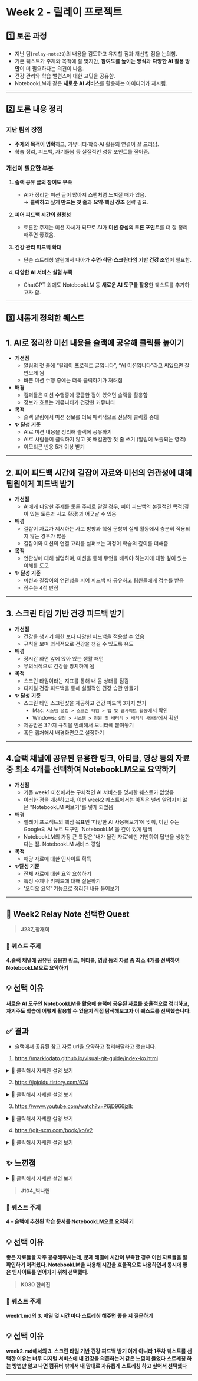 # Week 2 - 릴레이 프로젝트

## 1️⃣ 토론 과정

- 지난 팀(`relay-note39`)의 내용을 검토하고 유지할 점과 개선할 점을 논의함.
- 기존 퀘스트가 주제와 목적에 잘 맞지만, **참여도를 높이는 방식**과 **다양한 AI 활용 방안**이 더 필요하다는 의견이 나옴.
- 건강 관리와 학습 밸런스에 대한 고민을 공유함.
- NotebookLM과 같은 **새로운 AI 서비스**를 활용하는 아이디어가 제시됨.

---

## 2️⃣ 토론 내용 정리

### 지난 팀의 장점

- **주제와 목적이 명확**하고, 커뮤니티·학습·AI 활용의 연결이 잘 드러남.
- 학습 정리, 피드백, 자기돌봄 등 실질적인 성장 포인트를 짚어줌.

### 개선이 필요한 부분

1. **슬랙 공유 글의 참여도 부족**
   - AI가 정리한 미션 글이 많아져 스팸처럼 느껴질 때가 있음.  
     → **클릭하고 싶게 만드는 첫 줄**과 **요약·핵심 강조** 전략 필요.
2. **피어 피드백 시간의 한정성**

   - 토론할 주제는 미션 자체가 되므로 AI가 **미션 중심의 토론 포인트**를 더 잘 정리해주면 좋겠음.

3. **건강 관리 피드백 확대**

   - 단순 스트레칭 알림에서 나아가 **수면·식단·스크린타임 기반 건강 조언**이 필요함.

4. **다양한 AI 서비스 실험 부족**
   - ChatGPT 외에도 NotebookLM 등 **새로운 AI 도구를 활용**한 퀘스트를 추가하고자 함.

---

## 3️⃣ 새롭게 정의한 퀘스트

## 1. AI로 정리한 미션 내용을 슬랙에 공유해 클릭률 높이기

- **개선점**
  - 알림의 첫 줄에 “릴레이 프로젝트 글입니다”, “AI 미션입니다”라고 써있으면 잘 안보게 됨
  - 바쁜 미션 수행 중에는 더욱 클릭하기가 꺼려짐
- **배경**
  - 캠퍼들은 미션 수행중에 궁금한 점이 있으면 슬랙을 활용함
  - 정보가 흐르는 커뮤니티가 건강한 커뮤니티
- **목적**
  - 슬랙 알림에서 미션 정보를 더욱 매력적으로 전달해 클릭률 증대
- **✨ 달성 기준**
  - AI로 미션 내용을 정리해 슬랙에 공유하기
  - AI로 사람들이 클릭하지 않고 못 배길만한 첫 줄 쓰기 (알림에 노출되는 영역)
  - 이모티콘 반응 5개 이상 받기

---

## 2. 피어 피드백 시간에 길잡이 자료와 미션의 연관성에 대해 팀원에게 피드백 받기

- **개선점**
  - AI에게 다양한 주제를 토론 주제로 맡길 경우, 피어 피드백의 본질적인 목적(깊이 있는 토론과 사고 확장)과 어긋날 수 있음
- **배경**
  - 길잡이 자료가 제시하는 사고 방향과 핵심 문항이 실제 활동에서 충분히 적용되지 않는 경우가 많음
  - 길잡이와 미션의 연결 고리를 살펴보는 과정이 학습의 깊이를 더해줌
- **목적**
  - 연관성에 대해 설명하며, 미션을 통해 무엇을 배워야 하는지에 대한 깊이 있는 이해를 도모
- **✨ 달성 기준**
  - 미션과 길잡이의 연관성을 피어 피드백 때 공유하고 팀원들에게 점수를 받음
  - 점수는 4점 만점

---

## 3. 스크린 타임 기반 건강 피드백 받기

- **개선점**
  - 건강을 챙기기 위한 보다 다양한 피드백을 적용할 수 있음
  - 규칙을 보며 의식적으로 건강을 챙길 수 있도록 유도
- **배경**
  - 장시간 화면 앞에 앉아 있는 생활 패턴
  - 무의식적으로 건강을 방치하게 됨
- **목적**
  - 스크린 타임이라는 지표를 통해 내 몸 상태를 점검
  - 디지털 건강 피드백을 통해 실질적인 건강 습관 만들기
- **✨ 달성 기준**
  - 스크린 타임 스크린샷을 제공하고 건강 피드백 3가지 받기
    - Mac: `시스템 설정 > 스크린 타임 > 앱 및 웹사이트 활동`에서 확인
    - Windows: `설정 > 시스템 > 전원 및 배터리 > 배터리 사용량`에서 확인
  - 제공받은 3가지 규칙을 인쇄해서 모니터에 붙여놓기
  - 혹은 캡처해서 배경화면으로 설정하기

---

## 4.슬랙 채널에 공유된 유용한 링크, 아티클, 영상 등의 자료 중 최소 4개를 선택하여 NotebookLM으로 요약하기

- **개선점**
  - 기존 week1 미션에서는 구체적인 AI 서비스를 명시한 퀘스트가 없었음
  - 이러한 점을 개선하고자, 이번 week2 퀘스트에서는 아직은 널리 알려지지 않은 "NotebookLM 써보기"를 넣게 되었음
- **배경**
  - 릴레이 프로젝트의 핵심 목표인 '다양한 AI 사용해보기'에 맞춰, 이번 주는 Google의 AI 노트 도구인 'NotebookLM'을 깊이 있게 탐색
  - NotebookLM의 가장 큰 특징은 '내가 올린 자료'에만 기반하여 답변을 생성한다는 점. NotebookLM 서비스 경험
- **목적**
  - 해당 자료에 대한 인사이트 획득
- **✨달성 기준**
  - 전체 자료에 대한 요약 요청하기
  - 특정 주제나 키워드에 대해 질문하기
  - '오디오 요약' 기능으로 정리된 내용 들어보기


---
## 📘 Week2 Relay Note 선택한 Quest

> **J237_장재혁**

### 🎯 퀘스트 주제  
**4.슬랙 채널에 공유된 유용한 링크, 아티클, 영상 등의 자료 중 최소 4개를 선택하여 NotebookLM으로 요약하기**

## 💡 선택 이유
**새로운 AI 도구인 NotebookLM을 활용해 슬랙에 공유된 자료를 효율적으로 정리하고, 자기주도 학습에 어떻게 활용할 수 있을지 직접 탐색해보고자 이 퀘스트를 선택했습니다.**

## ✅ 결과 
- 슬랙에서 공유된 참고 자료 url을 요약하고 정리해달라고 했습니다. 
1. https://marklodato.github.io/visual-git-guide/index-ko.html 
<details>
  <summary>📌 클릭해서 자세한 설명 보기</summary>

   ### **🌿 A Visual Git Reference: Commands and Concepts** 

  제공된 자료는 **"A Visual Git Reference"**라는 문서를 발췌한 것으로, **Git의 핵심 명령어와 그 작동 방식**을 시각적으로 설명합니다. **작업 디렉토리, Stage 영역, 그리고 커밋 히스토리** 간의 파일 복사 및 관리를 **`add`**, **`commit`**, **`reset`**, **`checkout`** 등의 명령어를 통해 이해하기 쉽게 풀어냅니다. 또한 **브랜치 개념, `detached HEAD` 상태, `merge`와 `rebase`**와 같은 복잡한 작업들을 다이어그램과 함께 설명하여 **Git 사용의 기초부터 심화 내용까지** 아우르며, **실제 명령어 실행 결과를 시뮬레이션**해 볼 수 있는 연습 예제도 제공합니다.

</details>

2. https://jojoldu.tistory.com/674
<details>
  <summary>📌 클릭해서 자세한 설명 보기</summary>

   요약
   이 글은 "기억보단 기록을"이라는 블로그에서 향로님이 작성한 글로, 테스트하기 좋은 코드에 대한 깊이 있는 논의를 제공합니다. 저자는 팀원들과의 과제 회고에서 나온 "테스트하기 좋은 코드"라는 주제를 바탕으로, 특히 단위 테스트의 관점에서 테스트하기 어려운 코드의 두 가지 주요 원인을 탐구합니다. 핵심 주장은 테스트 코드 작성의 어려움이 도구 숙련도보다는 테스트 작성이 어려운 구현체에 기인한다는 것이며, 좋은 디자인으로 구현된 코드는 대부분 테스트하기 쉽다고 강조합니다. 나아가 테스트 코드가 구현의 보조 수단이 아니라 구현 설계의 문제를 발견하게 해주는 중요한 수단임을 역설하며, 테스트를 위해 구현 설계가 변경될 수 있음을 명확히 합니다.
  
  테스트하기 어려운 코드의 두 가지 주요 특징은 다음과 같습니다: 첫째, 제어할 수 없는 값에 의존하는 경우 (예: Random(), new Date(), 전역 변수 등). 이러한 코드는 실행할 때마다 결과가 달라져 일관된 테스트가 불가능합니다. 둘째, 외부에 영향을 주는 코드 (예: 콘솔 출력, 데이터베이스 저장, 외부 API 호출 등). 이러한 코드는 외부 환경 설정이 필요하고 테스트 속도를 저하시켜 테스트 난이도를 높입니다. 결론적으로, 이 글은 다음 편에서 이러한 문제를 어떻게 개선할지에 대한 기대를 남기며, 제어할 수 없는 코드와 외부에 영향을 주는 코드를 피하는 것이 테스트 용이성을 높이는 핵심임을 전달합니다.

</details>

3. https://www.youtube.com/watch?v=P6jD966jzlk

<details>
  <summary>📌 클릭해서 자세한 설명 보기</summary>

  ## **🌱 Git Internals: Fear Not the SHA!**
   유튜브 채널 "GitLab"에 업로드된 동영상 "Git Internals - How Git Works - Fear Not The SHA!"의 스크립트 발췌본은 **GitLab의 솔루션 설계자인 데이비드 토마스**가 Git의 내부 작동 방식을 설명하는 내용을 담고 있습니다. 토마스는 Git이 **커밋, 트리, 블롭**이라는 세 가지 기본 객체 유형을 사용하여 데이터를 관리하고, 파일 내용이 변경되지 않으면 **동일한 SHA-1 해시 값**을 공유하여 효율적인 저장 공간을 확보한다고 설명합니다. 그는 또한 **브랜치와 태그**가 특정 커밋에 대한 가벼운 참조 역할을 하며, Git이 전체 프로젝트의 스냅샷을 효율적으로 관리할 수 있도록 돕는다고 강조합니다. 궁극적으로 이 영상은 Git 사용자들이 SHA를 두려워하지 않고 Git의 작동 방식을 이해함으로써 **워크플로우를 개선**하고 문제 발생 시 효과적으로 대처할 수 있도록 돕는 데 목적을 둡니다.

</details>

4. https://git-scm.com/book/ko/v2

<details>
  <summary>📌 클릭해서 자세한 설명 보기</summary>

  ## **📚 Pro Git: The Definitive Guide to Version Control**

  이 문서는 **Scott Chacon과 Ben Straub**가 저술한 **"Pro Git"**이라는 서적에 대한 개요를 제공합니다. 이 책은 **Git**이라는 **버전 관리 시스템**을 광범위하게 다루고 있으며, **기초 개념부터 고급 주제**까지 체계적으로 설명하고 있습니다. 독자들은 **설치 및 초기 설정**, **저장소 생성과 관리**, **브랜치 활용**, **Git 서버 구축**, 그리고 **GitHub** 사용법 등을 학습할 수 있습니다. 또한, **다양한 Git 도구**와 **사용자 정의 방법**, **다른 버전 관리 시스템과의 연동**, 그리고 **Git의 내부 작동 방식**에 대해서도 깊이 있게 탐구합니다. 부록에서는 **다양한 환경에서의 Git 사용법**과 **애플리케이션 통합**, 그리고 **주요 Git 명령어**들을 상세히 안내하여 **실용적인 지식**을 제공합니다.

</details>

## ✨ 느낀점
<details>
  <summary>📌 클릭해서 자세한 설명 보기</summary>
  
  NotebookLM을 사용하면서 단순 요약 도구를 넘어, 학습을 정리하고 구조화하는 데 유용한 도구임을 느꼈습니다.
  
  Git처럼 복잡한 개념도 맥락 중심으로 요약해주어 이해 속도가 빨라졌고, 복습도 훨씬 수월했습니다.
  
  이후에는 자료를 그냥 저장하는 대신, NotebookLM을 통해 요약하며 자기주도 학습의 흐름을 남기는 습관을 들이고 싶습니다.
  
  또한 팀 협업 시에도 공유 자료 요약본을 함께 남기면 학습 효율을 더 높일 수 있을 것 같습니다.
</details>


> **J104_박나현**

### 🎯 퀘스트 주제 
**4 - 슬랙에 추천된 학습 문서를 NotebookLM으로 요약하기**

## 💡 선택 이유
**좋은 자료들을 자주 공유해주시는데, 문제 해결에 시간이 부족한 경우 이런 자료들을 잘 확인하기 어려웠다. NotebookLM을 사용해 시간을 효율적으로 사용하면서 동시에 좋은 인사이트를 얻어가기 위해 선택했다.**

> **K030 한혜진**

### 🎯 퀘스트 주제 

**week1.md의 3. 매일 몇 시간 마다 스트레칭 해주면 좋을 지 질문하기**

## 💡 선택 이유
**week2.md에서의 3. 스크린 타임 기반 건강 피드백 받기 이게 아니라 1주차 퀘스트를 선택한 이유는  너무 디지털 서비스에 내 건강을 의존하는거 같은 느낌이 들었다 스트레칭 하는 방법만 알고 나면 컴퓨터 밖에서 내 맘대로 자유롭게 스트레칭 하고 싶어서 선택했다**


--- 